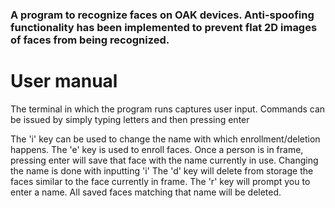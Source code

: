 ### A program to recognize faces on OAK devices. Anti-spoofing functionality has been implemented to prevent flat 2D images of faces from being recognized. 

# User manual
The terminal in which the program runs captures user input. Commands can be issued by simply typing letters and then pressing enter

The 'i' key can be used to change the name with which enrollment/deletion happens.
The 'e' key is used to enroll faces. Once a person is in frame, pressing enter will save that face with the name currently in use. Changing the name is done with inputting 'i'
The 'd' key will delete from storage the faces similar to the face currently in frame. 
The 'r' key will prompt you to enter a name. All saved faces matching that name will be deleted. 
